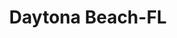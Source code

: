 ---
title: Daytona Beach-FL
slug: daytona-beach-fl
f_state:
- cms/state/florida.md
f_locations:
- cms/payday-loan/advance-america-2710.md
- cms/payday-loan/advance-america-2717.md
- cms/payday-loan/advance-america-2718.md
- cms/payday-loan/amscot-4561.md
- cms/payday-loan/bill-schaeffer-associates-5285.md
- cms/payday-loan/bill-schaeffer-associates-5286.md
- cms/payday-loan/check-on-hold-13952.md
- cms/payday-loan/first-america-cash-advance-18374.md
- cms/payday-loan/first-america-cash-advance-18378.md
- cms/payday-loan/hold-a-check-check-cashing-19444.md
- cms/payday-loan/hold-a-check-19447.md
- cms/payday-loan/hold-a-check-19448.md
- cms/payday-loan/hold-a-check-19449.md
- cms/payday-loan/main-street-telegraph-20652.md
updated-on: '2024-05-30T13:41:28.615Z'
created-on: '2024-05-30T13:41:28.615Z'
published-on: '2024-05-30T13:54:32.469Z'
f_city: Daytona Beach
layout: '[city].html'
tags: city
---